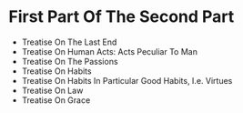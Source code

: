 # First Part Of The Second Part

* Treatise On The Last End
* Treatise On Human Acts: Acts Peculiar To Man
* Treatise On The Passions
* Treatise On Habits
* Treatise On Habits In Particular Good Habits, I.e. Virtues
* Treatise On Law
* Treatise On Grace